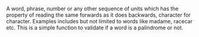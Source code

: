 A word, phrase, number or any other sequence of units which has the property of reading the same forwards as it does backwards, character for character.
Examples includes but not limited to words like madame, racecar etc.
This is a simple function to validate if a word is a palindrome or not.
